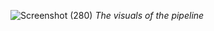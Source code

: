 ![Screenshot (280)](https://github.com/user-attachments/assets/a1b6c365-3a06-44e3-96c9-c8cf97418853)
*The visuals of the pipeline*

